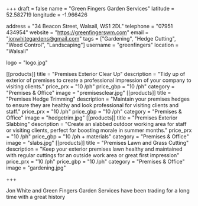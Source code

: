 +++
draft = false
name = "Green Fingers Garden Services"
latitude = 52.582719
longitude = -1.966426

address = "34 Beacon Street, Walsall, WS1 2DL"
telephone = "07951 434954"
website = "https://greenfingerswm.com"
email = "jonwhitegardens@gmail.com"
tags = ["Gardening", "Hedge Cutting", "Weed Control", "Landscaping"]
username = "greenfingers"
location = "Walsall"

logo = "logo.jpg"

[[products]]
  title = "Premises Exterior Clear Up"
  description = "Tidy up of exterior of premises to create a professional impression of your company to visiting clients."
  price_prx = "10 /ph"
  price_gbp = "10 /ph"
  category = "Premises & Office"
  image = "premisesclear.jpg"
[[products]]
  title = "Premises Hedge Trimming"
  description = "Maintain your premises hedges to ensure they are healthy and look professional for visiting clients and staff."
  price_prx = "10 /ph"
  price_gbp = "10 /ph"
  category = "Premises & Office"
  image = "hedgetrim.jpg"
[[products]]
  title = "Premises Exterior Slabbing"
  description = "Create an slabbed outdoor working area for staff or visiting clients, perfect for boosting morale in summer months."
  price_prx = "10 /ph"
  price_gbp = "10 /ph + materials"
  category = "Premises & Office"
  image = "slabs.jpg"
[[products]]
  title = "Premises Lawn and Grass Cutting"
  description = "Keep your exterior premises lawn healthy and maintained with regular cuttings for an outside work area or great first impression"
  price_prx = "10 /ph"
  price_gbp = "10 /ph"
  category = "Premises & Office"
  image = "gardening.jpg"


+++

Jon White and Green Fingers Garden Services have been trading for a long time with a great history
